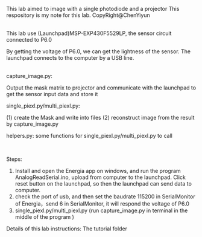 This lab aimed to image with a single photodiode and a projector
This respository is my note for this lab. CopyRight@ChenYiyun

<br/>
This lab use (Launchpad)MSP-EXP430F5529LP, the sensor circuit connected to P6.0

By getting the voltage of P6.0, we can get the lightness of the sensor. The launchpad connects to the computer by a USB line.


<br/>
capture_image.py: 

Output the mask matrix to projector and  communicate with the launchpad to get the sensor input data and store it


single_piexl.py/multi_piexl.py: 

(1) create the Mask and write into files (2) reconstruct image from the result by capture_image.py

helpers.py: some functions for single_piexl.py/multi_piexl.py to call



<br/>

Steps:

1. Install and open the Energia app on windows, and run the program AnalogReadSerial.ino, upload from computer to the launchpad. Click reset button on the launchpad, so then the launchpad can send data to computer.
2. check the port of usb, and then set the baudrate 115200 in SerialMonitor of Energia，send 6 in SerialMonitor, it will respond the voltage of P6.0
3. single_piexl.py/multi_piexl.py (run capture_image.py in terminal in the middle of the program )



Details of this lab instructions: The tutorial folder
